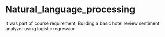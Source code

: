 # Natural_language_processing

It was part of course requirement,
Building a basic hotel review sentiment analyzer using logistic regression
